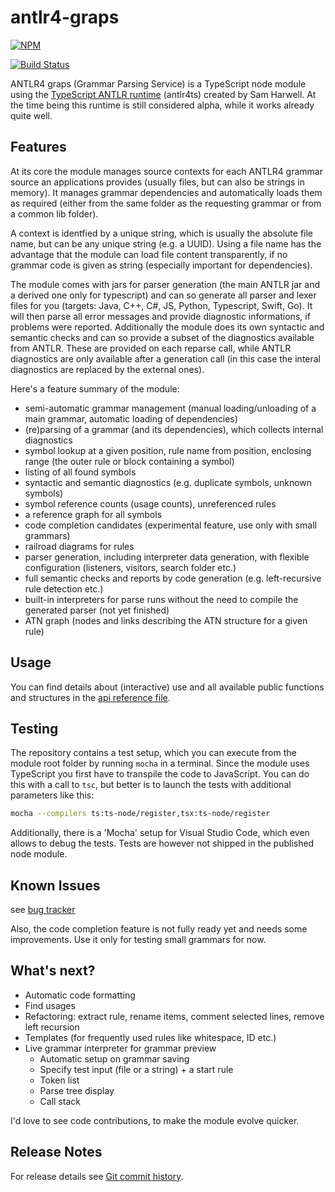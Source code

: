 # antlr4-graps

[![NPM](https://nodei.co/npm/antlr4-graps.png?downloads=true&downloadRank=true)](https://nodei.co/npm/antlr4-graps/)

[![Build Status](https://travis-ci.org/mike-lischke/antlr-graps.svg?branch=master)](https://travis-ci.org/mike-lischke/antlr-graps)

ANTLR4 graps (Grammar Parsing Service) is a TypeScript node module using the [TypeScript ANTLR runtime](https://github.com/tunnelvisionlabs/antlr4ts) (antlr4ts) created by Sam Harwell. At the time being this runtime is still considered alpha, while it works already quite well.

## Features

At its core the module manages source contexts for each ANTLR4 grammar source an applications provides (usually files, but can also be strings in memory). It manages grammar dependencies and automatically loads them as required (either from the same folder as the requesting grammar or from a common lib folder).

A context is identfied by a unique string, which is usually the absolute file name, but can be any unique string (e.g. a UUID). Using a file name has the advantage that the module can load file content transparently, if no grammar code is given as string (especially important for dependencies).

The module comes with jars for parser generation (the main ANTLR jar and a derived one only for typescript) and can so generate all parser and lexer files for you (targets: Java, C++, C#, JS, Python, Typescript, Swift, Go). It will then parse all error messages and provide diagnostic informations, if problems were reported. Additionally the module does its own syntactic and semantic checks and can so provide a subset of the diagnostics available from ANTLR. These are provided on each reparse call, while ANTLR diagnostics are only available after a generation call (in this case the interal diagnostics are replaced by the external ones).

Here's a feature summary of the module:

* semi-automatic grammar management (manual loading/unloading of a main grammar, automatic loading of dependencies)
* (re)parsing of a grammar (and its dependencies), which collects internal diagnostics
* symbol lookup at a given position, rule name from position, enclosing range (the outer rule or block containing a symbol)
* listing of all found symbols
* syntactic and semantic diagnostics (e.g. duplicate symbols, unknown symbols)
* symbol reference counts (usage counts), unreferenced rules
* a reference graph for all symbols
* code completion candidates (experimental feature, use only with small grammars)
* railroad diagrams for rules
* parser generation, including interpreter data generation, with flexible configuration (listeners, visitors, search folder etc.)
* full semantic checks and reports by code generation (e.g. left-recursive rule detection etc.)
* built-in interpreters for parse runs without the need to compile the generated parser (not yet finished)
* ATN graph (nodes and links describing the ATN structure for a given rule)

## Usage

You can find details about (interactive) use and all available public functions and structures in the [api reference file](api.md).

## Testing

The repository contains a test setup, which you can execute from the module root folder by running `mocha` in a terminal. Since the module uses TypeScript you first have to transpile the code to JavaScript. You can do this with a call to `tsc`, but better is to launch the tests with additional parameters like this:

```bash
mocha --compilers ts:ts-node/register,tsx:ts-node/register
```

Additionally, there is a 'Mocha' setup for Visual Studio Code, which even allows to debug the tests. Tests are however not shipped in the published node module.

## Known Issues
see [bug tracker](https://github.com/mike-lischke/antlr-graps/issues)

Also, the code completion feature is not fully ready yet and needs some improvements. Use it only for testing small grammars for now.

## What's next?

* Automatic code formatting
* Find usages
* Refactoring: extract rule, rename items, comment selected lines, remove left recursion
* Templates (for frequently used rules like whitespace, ID etc.)
* Live grammar interpreter for grammar preview
    * Automatic setup on grammar saving
    * Specify test input (file or a string) + a start rule
    * Token list
    * Parse tree display
    * Call stack

I'd love to see code contributions, to make the module evolve quicker.

## Release Notes

For release details see [Git commit history](https://github.com/mike-lischke/antlr-graps/commits/master).
